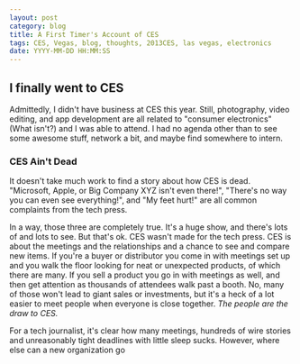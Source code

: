 ```yaml
---
layout: post
category: blog
title: A First Timer's Account of CES
tags: CES, Vegas, blog, thoughts, 2013CES, las vegas, electronics
date: YYYY-MM-DD HH:MM:SS
---
```


## I finally went to CES

Admittedly, I didn't have business at CES this year. Still, photography, video
editing, and app development are all related to "consumer electronics" (What 
isn't?) and I was able to attend. I had no agenda other than to see some awesome
stuff, network a bit, and maybe find somewhere to intern.

### CES Ain't Dead

It doesn't take much work to find a story about how CES is dead. "Microsoft, 
Apple, or Big Company XYZ isn't even there!", "There's no way you can even see
everything!", and "My feet hurt!" are all common complaints from the tech
press. 

In a way, those three are completely true. It's a huge show, and there's lots of
and lots to see. But that's ok. CES wasn't made for the tech press. CES is about
the meetings and the relationships and a chance to see and compare new items. If
you're a buyer or distributor you come in with meetings set up and you walk the
floor looking for neat or unexpected products, of which there are many. If you
sell a product you go in with meetings as well, and then get attention as
thousands of attendees walk past a booth. No, many of those won't lead to giant
sales or investments, but it's a heck of a lot easier to meet people when
everyone is close together. _The people are the draw to CES._ 

For a tech journalist, it's clear how many meetings, hundreds of wire stories
and unreasonably tight deadlines with little sleep sucks. However, where else
can a new organization go
